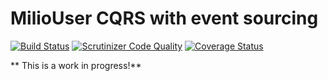 MilioUser CQRS with event sourcing
================
[![Build Status](https://travis-ci.org/Miliooo/MilioUserCQRS.svg?branch=master)](https://travis-ci.org/Miliooo/MilioUserCQRS)
[![Scrutinizer Code Quality](https://scrutinizer-ci.com/g/Miliooo/MilioUserCQRS/badges/quality-score.png?b=master)](https://scrutinizer-ci.com/g/Miliooo/MilioUserCQRS/?branch=master)
[![Coverage Status](https://coveralls.io/repos/Miliooo/milio-user-write/badge.png)](https://coveralls.io/r/Miliooo/milio-user-write)

** This is a work in progress!**
